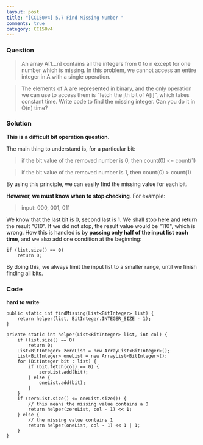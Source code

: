 ```yaml
---
layout: post
title: "[CC150v4] 5.7 Find Missing Number "
comments: true
category: CC150v4
---
```


### Question

> An array A[1...n] contains all the integers from 0 to n except for one number which is missing. In this problem, we cannot access an entire integer in A with a single operation.

> The elements of A are represented in binary, and the only operation we can use to access them is “fetch the jth bit of A[i]”, which takes constant time. Write code to find the missing integer. Can you do it in O(n) time?

### Solution

**This is a difficult bit operation question**.

The main thing to understand is, for a particular bit:

> if the bit value of the removed number is 0, then count(0) <= count(1)

> if the bit value of the removed number is 1, then count(0) > count(1)

By using this principle, we can easily find the missing value for each bit.

**However, we must know when to stop checking**. For example:

> input: 000, 001, 011

We know that the last bit is 0, second last is 1. We shall stop here and return the result "010". If we did not stop, the result value would be "110", which is wrong. How this is handled is by **passing only half of the input list each time**, and we also add one condition at the beginning:

    if (list.size() == 0)
    	return 0;

By doing this, we always limit the input list to a smaller range, until we finish finding all bits.

### Code

**hard to write**

    public static int findMissing(List<BitInteger> list) {
    	return helper(list, BitInteger.INTEGER_SIZE - 1);
    }

    private static int helper(List<BitInteger> list, int col) {
    	if (list.size() == 0)
    		return 0;
    	List<BitInteger> zeroList = new ArrayList<BitInteger>();
    	List<BitInteger> oneList = new ArrayList<BitInteger>();
    	for (BitInteger bit : list) {
    		if (bit.fetch(col) == 0) {
    			zeroList.add(bit);
    		} else {
    			oneList.add(bit);
    		}
    	}
    	if (zeroList.size() <= oneList.size()) {
    		// this means the missing value contains a 0
    		return helper(zeroList, col - 1) << 1;
    	} else {
    		// the missing value contains 1
    		return helper(oneList, col - 1) << 1 | 1;
    	}
    }
